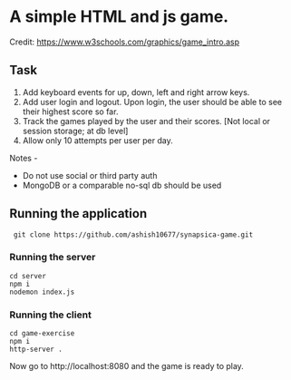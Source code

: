 # A simple HTML and js game.

Credit: https://www.w3schools.com/graphics/game_intro.asp

## Task

1. Add keyboard events for up, down, left and right arrow keys.
2. Add user login and logout. Upon login, the user should be able to see their highest score so far.
3. Track the games played by the user and their scores. [Not local or session storage; at db level]
4. Allow only 10 attempts per user per day.

Notes -

* Do not use social or third party auth
* MongoDB or a comparable no-sql db should be used

## Running the application

``` git clone https://github.com/ashish10677/synapsica-game.git```

### Running the server

``` 
cd server
npm i
nodemon index.js
```

### Running the client

``` 
cd game-exercise
npm i
http-server .
```

Now go to http://localhost:8080 and the game is ready to play.
